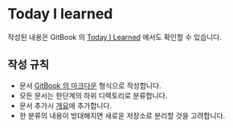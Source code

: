 # Today I learned

작성된 내용은 GitBook 의 [Today I Learned](https://tinydew4.gitbooks.io/today-i-learned/content/) 에서도 확인할 수 있습니다.

## 작성 규칙

* 문서 [GitBook 의 마크다운](https://tinydew4.gitbooks.io/gitbook/content/ko/format/markdown.html) 형식으로 작성합니다.
* 모든 문서는 한단계의 하위 디렉토리로 분류합니다.
* 문서 추가시 [개요](SUMMARY.md)에 추가합니다.
* 한 분류의 내용이 방대해지면 새로운 저장소로 분리할 것을 고려합니다.
